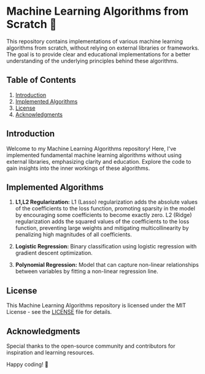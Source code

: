 # Machine Learning Algorithms from Scratch 🤖

This repository contains implementations of various machine learning algorithms from scratch, without relying on external libraries or frameworks. The goal is to provide clear and educational implementations for a better understanding of the underlying principles behind these algorithms.


## Table of Contents

1. [Introduction](#introduction)
2. [Implemented Algorithms](#implemented-algorithms)
3. [License](#license)
4. [Acknowledgments](#acknowledgments)


## Introduction

Welcome to my Machine Learning Algorithms repository! Here, I've implemented fundamental machine learning algorithms without using external libraries, emphasizing clarity and education. Explore the code to gain insights into the inner workings of these algorithms.


## Implemented Algorithms

1. **L1,L2 Regularization:** L1 (Lasso) regularization adds the absolute values of the coefficients to the loss function, promoting sparsity in the model by encouraging some coefficients to become exactly zero. L2 (Ridge) regularization adds the squared values of the coefficients to the loss function, preventing large weights and mitigating multicollinearity by penalizing high magnitudes of all coefficients.

2. **Logistic Regression:** Binary classification using logistic regression with gradient descent optimization.

3. **Polynomial Regression:** Model that can capture non-linear relationships between variables by fitting a non-linear regression line.

## License

This Machine Learning Algorithms repository is licensed under the MIT License - see the [LICENSE](LICENSE) file for details.

## Acknowledgments

Special thanks to the open-source community and contributors for inspiration and learning resources.

Happy coding! 🚀
